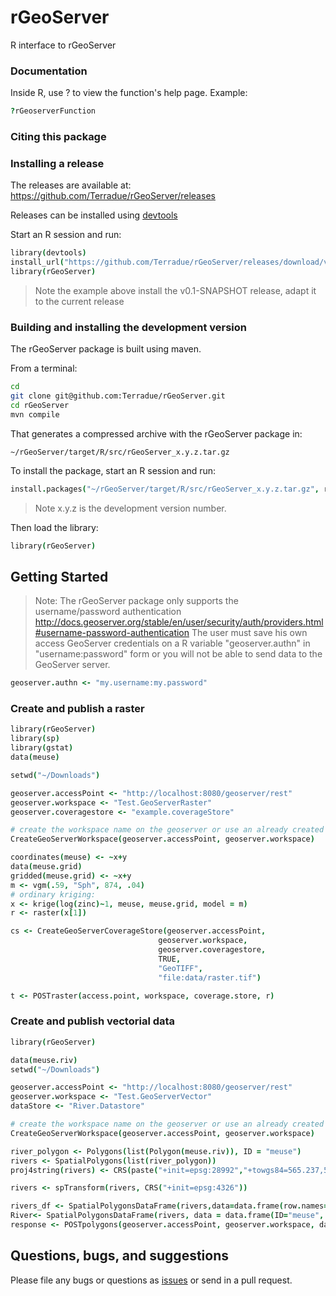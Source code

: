 # rGeoServer

R interface to rGeoServer

<!---[![DOI](https://zenodo.org/badge/3806/Terradue/rOpenSearch.png)](http://dx.doi.org/10.5281/zenodo.10642)-->

### Documentation


Inside R, use ?_<function name>_ to view the function's help page. Example:

```coffee
?rGeoserverFunction
```

### Citing this package

<!---To cite rOpenSearch use its [DOI](http://dx.doi.org/10.5281/zenodo.10642)-->

### Installing a release

The releases are available at: https://github.com/Terradue/rGeoServer/releases

Releases can be installed using [devtools](http://www.rstudio.com/products/rpackages/devtools/)

Start an R session and run:

```coffee
library(devtools)
install_url("https://github.com/Terradue/rGeoServer/releases/download/v0.1-SNAPSHOT/rGeoServer_0.1.0.tar.gz")
library(rGeoServer)
```

> Note the example above install the v0.1-SNAPSHOT release, adapt it to the current release

### Building and installing the development version

The rGeoServer package is built using maven.

From a terminal: 

```bash
cd
git clone git@github.com:Terradue/rGeoServer.git
cd rGeoServer
mvn compile
```

That generates a compressed archive with the rGeoServer package in:

```
~/rGeoServer/target/R/src/rGeoServer_x.y.z.tar.gz
```
To install the package, start an R session and run:

```coffee
install.packages("~/rGeoServer/target/R/src/rGeoServer_x.y.z.tar.gz", repos=NULL, type="source")
```

> Note x.y.z is the development version number.

Then load the library:

```coffee
library(rGeoServer)
```

## Getting Started 

> Note: 
The rGeoServer package only supports the username/password authentication http://docs.geoserver.org/stable/en/user/security/auth/providers.html#username-password-authentication 
The user must save his own access GeoServer credentials on a R variable "geoserver.authn" in "username:password" form or you will not be able to send data to the GeoServer server.

```coffee
geoserver.authn <- "my.username:my.password"
```

### Create and publish a raster 

```coffee
library(rGeoServer)
library(sp)
library(gstat)
data(meuse)

setwd("~/Downloads")

geoserver.accessPoint <- "http://localhost:8080/geoserver/rest"
geoserver.workspace <- "Test.GeoServerRaster"
geoserver.coveragestore <- "example.coverageStore"

# create the workspace name on the geoserver or use an already created workspace
CreateGeoServerWorkspace(geoserver.accessPoint, geoserver.workspace)

coordinates(meuse) <- ~x+y
data(meuse.grid)
gridded(meuse.grid) <- ~x+y
m <- vgm(.59, "Sph", 874, .04)
# ordinary kriging:
x <- krige(log(zinc)~1, meuse, meuse.grid, model = m)
r <- raster(x[1])

cs <- CreateGeoServerCoverageStore(geoserver.accessPoint,
		                         geoserver.workspace,
		                         geoserver.coveragestore,
		                         TRUE,
		                         "GeoTIFF",
		                         "file:data/raster.tif")

t <- POSTraster(access.point, workspace, coverage.store, r)

```

### Create and publish vectorial data

```coffee
library(rGeoServer)

data(meuse.riv)
setwd("~/Downloads")

geoserver.accessPoint <- "http://localhost:8080/geoserver/rest"
geoserver.workspace <- "Test.GeoServerVector"
dataStore <- "River.Datastore"

# create the workspace name on the geoserver or use an already created workspace
CreateGeoServerWorkspace(geoserver.accessPoint, geoserver.workspace)

river_polygon <- Polygons(list(Polygon(meuse.riv)), ID = "meuse")
rivers <- SpatialPolygons(list(river_polygon))
proj4string(rivers) <- CRS(paste("+init=epsg:28992","+towgs84=565.237,50.0087,465.658,-0.406857,0.350733,-1.87035,4.0812"))

rivers <- spTransform(rivers, CRS("+init=epsg:4326"))

rivers_df <- SpatialPolygonsDataFrame(rivers,data=data.frame(row.names=row.names(rivers)))
River<- SpatialPolygonsDataFrame(rivers, data = data.frame(ID="meuse", row.names="meuse",stringsAsFactors=FALSE))
response <- POSTpolygons(geoserver.accessPoint, geoserver.workspace, dataStore, River)
```

## Questions, bugs, and suggestions

Please file any bugs or questions as [issues](https://github.com/Terradue/rGeoServer/issues/new) or send in a pull request.
